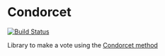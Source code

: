 # Condorcet
[![Build Status](https://travis-ci.org/slimaku/condorcet-lib.svg?branch=develop)](https://travis-ci.org/slimaku/condorcet-lib)

Library to make a vote using the [Condorcet method](https://en.wikipedia.org/wiki/Condorcet_method)
